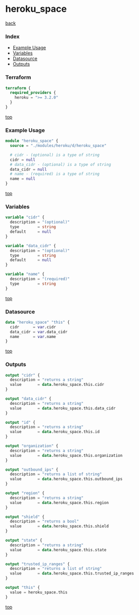 # heroku_space

[back](../heroku.md)

### Index

- [Example Usage](#example-usage)
- [Variables](#variables)
- [Datasource](#datasource)
- [Outputs](#outputs)

### Terraform

```terraform
terraform {
  required_providers {
    heroku = ">= 3.2.0"
  }
}
```

[top](#index)

### Example Usage

```terraform
module "heroku_space" {
  source = "./modules/heroku/d/heroku_space"

  # cidr - (optional) is a type of string
  cidr = null
  # data_cidr - (optional) is a type of string
  data_cidr = null
  # name - (required) is a type of string
  name = null
}
```

[top](#index)

### Variables

```terraform
variable "cidr" {
  description = "(optional)"
  type        = string
  default     = null
}

variable "data_cidr" {
  description = "(optional)"
  type        = string
  default     = null
}

variable "name" {
  description = "(required)"
  type        = string
}
```

[top](#index)

### Datasource

```terraform
data "heroku_space" "this" {
  cidr      = var.cidr
  data_cidr = var.data_cidr
  name      = var.name
}
```

[top](#index)

### Outputs

```terraform
output "cidr" {
  description = "returns a string"
  value       = data.heroku_space.this.cidr
}

output "data_cidr" {
  description = "returns a string"
  value       = data.heroku_space.this.data_cidr
}

output "id" {
  description = "returns a string"
  value       = data.heroku_space.this.id
}

output "organization" {
  description = "returns a string"
  value       = data.heroku_space.this.organization
}

output "outbound_ips" {
  description = "returns a list of string"
  value       = data.heroku_space.this.outbound_ips
}

output "region" {
  description = "returns a string"
  value       = data.heroku_space.this.region
}

output "shield" {
  description = "returns a bool"
  value       = data.heroku_space.this.shield
}

output "state" {
  description = "returns a string"
  value       = data.heroku_space.this.state
}

output "trusted_ip_ranges" {
  description = "returns a list of string"
  value       = data.heroku_space.this.trusted_ip_ranges
}

output "this" {
  value = heroku_space.this
}
```

[top](#index)